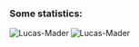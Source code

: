 <h3>Some statistics:</h3>
<p><img align="left" src="https://github-readme-stats.vercel.app/api/top-langs?username=Lucas-Mader&show_icons=true&locale=en&layout=compact" alt="Lucas-Mader" /></p>
<p><img align="center" src="https://github-readme-streak-stats.herokuapp.com/?user=Lucas-Mader&" alt="Lucas-Mader" /></p>
